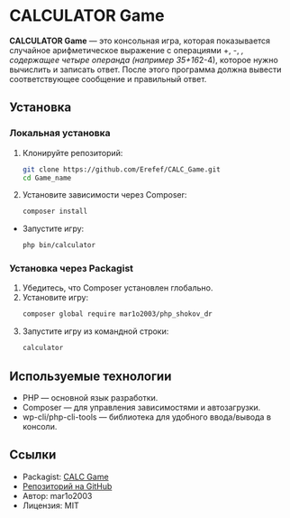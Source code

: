 # CALCULATOR Game

**CALCULATOR Game** — это консольная игра, которая показывается случайное арифметическое выражение с операциями +, -, *, содержащее четыре операнда (например 35+16*2-4), которое нужно вычислить и записать ответ. После этого программа должна вывести соответствующее сообщение и правильный ответ.

## Установка

### Локальная установка
1. Клонируйте репозиторий:
   ```bash
   git clone https://github.com/Erefef/CALC_Game.git
   cd Game_name
2. Установите зависимости через Composer:
    ```bash
    composer install
- Запустите игру:
    ```bash
    php bin/calculator
### Установка через Packagist
1. Убедитесь, что Composer установлен глобально.
2. Установите игру:
    ```bash
    composer global require mar1o2003/php_shokov_dr
3. Запустите игру из командной строки:
    ```bash
    calculator
## Используемые технологии
- PHP — основной язык разработки.
- Composer — для управления зависимостями и автозагрузки.
- wp-cli/php-cli-tools — библиотека для удобного ввода/вывода в консоли.


## Ссылки
- Packagist: [CALC Game](https://packagist.org/packages/erefef/php_tenyakshev_ma)
- [Репозиторий на GitHub](https://github.com/Erefef/CALC_Game)
- Автор: mar1o2003
- Лицензия: MIT
